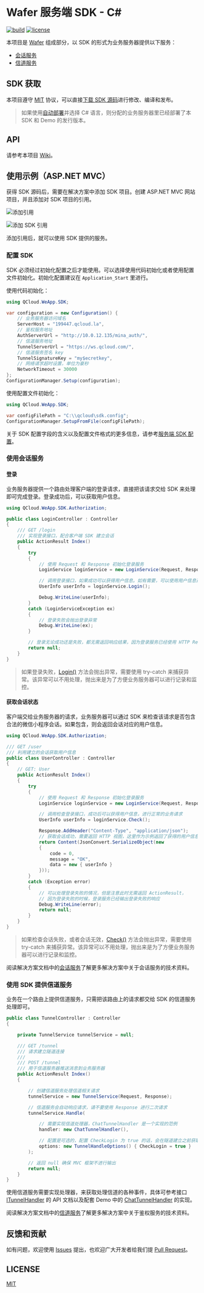 Wafer 服务端 SDK - C#
=====================
[![build](https://ci.appveyor.com/api/projects/status/github/tencentyun/weapp-csharp-server-sdk?svg=true)](https://ci.appveyor.com/project/techird/weapp-csharp-server-sdk)
[![license](https://img.shields.io/github/license/tencentyun/weapp-java-server-sdk.svg)](LICENSE)

本项目是 [Wafer](https://github.com/tencentyun/wafer) 组成部分，以 SDK 的形式为业务服务器提供以下服务：

+ [会话服务](https://github.com/tencentyun/wafer/wiki/会话服务)
+ [信道服务](https://github.com/tencentyun/wafer/wiki/信道服务)

## SDK 获取

本项目遵守 [MIT](LICENSE) 协议，可以直接[下载 SDK 源码][sdk-download]进行修改、编译和发布。

> 如果使用[自动部署](https://github.com/tencentyun/wafer/wiki/%E8%87%AA%E5%8A%A8%E9%83%A8%E7%BD%B2)并选择 C# 语言，则分配的业务服务器里已经部署了本 SDK 和 Demo 的发行版本。

## API

请参考本项目 [Wiki][api-url]。

## 使用示例（ASP.NET MVC）

获得 SDK 源码后，需要在解决方案中添加 SDK 项目。创建 ASP.NET MVC 网站项目，并且添加对 SDK 项目的引用。

![添加引用](https://cloud.githubusercontent.com/assets/1901286/19793069/6af728f2-9cfd-11e6-928b-486f92c3db75.png)

![添加 SDK 引用](https://cloud.githubusercontent.com/assets/1901286/19793099/a994cdf8-9cfd-11e6-8174-399763714e1e.png)

添加引用后，就可以使用 SDK 提供的服务。

### 配置 SDK

SDK 必须经过初始化配置之后才能使用。可以选择使用代码初始化或者使用配置文件初始化。初始化配置建议在 `Application_Start` 里进行。

使用代码初始化：

```cs
using QCloud.WeApp.SDK;

var configuration = new Configuration() {
    // 业务服务器访问域名
    ServerHost = "199447.qcloud.la",
    // 鉴权服务地址
    AuthServerUrl = "http://10.0.12.135/mina_auth/",
    // 信道服务地址
    TunnelServerUrl = "https://ws.qcloud.com/",
    // 信道服务签名 key
    TunnelSignatureKey = "my$ecretkey",
    // 网络请求超时设置，单位为豪秒
    NetworkTimeout = 30000
};
ConfigurationManager.Setup(configuration);
```

使用配置文件初始化：

```cs
using QCloud.WeApp.SDK;

var configFilePath = "C:\\qcloud\sdk.config";
ConfigurationManager.SetupFromFile(configFilePath);
```

关于 SDK 配置字段的含义以及配置文件格式的更多信息，请参考[服务端 SDK 配置][sdk-config-wiki]。

### 使用会话服务

#### 登录

业务服务器提供一个路由处理客户端的登录请求，直接把该请求交给 SDK 来处理即可完成登录。登录成功后，可以获取用户信息。

```cs
using QCloud.WeApp.SDK.Authorization;

public class LoginController : Controller
{
    /// GET /login
    /// 实现登录接口，配合客户端 SDK 建立会话
    public ActionResult Index()
    {
        try
        {
            // 使用 Request 和 Response 初始化登录服务
            LoginService loginService = new LoginService(Request, Response);

            // 调用登录接口，如果成功可以获得用户信息。如有需要，可以使用用户信息进行进一步的业务操作
            UserInfo userInfo = loginService.Login();

            Debug.WriteLine(userInfo);
        }
        catch (LoginServiceException ex)
        {
            // 登录失败会抛出登录异常
            Debug.WriteLine(ex);
        }

        // 登录无论成功还是失败，都无需返回响应结果，因为登录服务已经使用 HTTP Response 进行输出
        return null;
    }
}
```

> 如果登录失败，[Login()][login-api] 方法会抛出异常，需要使用 try-catch 来捕获异常。该异常可以不用处理，抛出来是为了方便业务服务器可以进行记录和监控。

#### 获取会话状态

客户端交给业务服务器的请求，业务服务器可以通过 SDK 来检查该请求是否包含合法的微信小程序会话。如果包含，则会返回会话对应的用户信息。

```cs
using QCloud.WeApp.SDK.Authorization;

/// GET /user
/// 利用建立的会话获取用户信息
public class UserController : Controller
{
    // GET: User
    public ActionResult Index()
    {
        try
        {
            // 使用 Request 和 Response 初始化登录服务
            LoginService loginService = new LoginService(Request, Response);

            // 调用检查登录接口，成功后可以获得用户信息，进行正常的业务请求
            UserInfo userInfo = loginService.Check();

            Response.AddHeader("Content-Type", "application/json");
            // 获取会话成功，需要返回 HTTP 视图，这里作为示例返回了获得的用户信息
            return Content(JsonConvert.SerializeObject(new
            {
                code = 0,
                message = "OK",
                data = new { userInfo }
            }));
        }
        catch (Exception error)
        {
            // 可以处理登录失败的情况，但是注意此时无需返回 ActionResult，
            // 因为登录失败的时候，登录服务已经输出登录失败的响应
            Debug.WriteLine(error);
            return null;
        }
    }
}
```

> 如果检查会话失败，或者会话无效，[Check()][check-api] 方法会抛出异常，需要使用 try-catch 来捕获异常。该异常可以不用处理，抛出来是为了方便业务服务器可以进行记录和监控。


阅读解决方案文档中的[会话服务][session-service-wiki]了解更多解决方案中关于会话服务的技术资料。

### 使用 SDK 提供信道服务

业务在一个路由上提供信道服务，只需把该路由上的请求都交给 SDK 的信道服务处理即可。

```cs
public class TunnelController : Controller
{

    private TunnelService tunnelService = null;

    /// GET /tunnel
    /// 请求建立隧道连接
    /// 
    /// POST /tunnel
    /// 用于信道服务器推送消息到业务服务器
    public ActionResult Index()
    {

        // 创建信道服务处理信道相关请求
        tunnelService = new TunnelService(Request, Response);

        // 信道服务会自动响应请求，请不要使用 Response 进行二次请求
        tunnelService.Handle(

            // 需要实现信道处理器，ChatTunnelHandler 是一个实现的范例
            handler: new ChatTunnelHandler(), 

            // 配置是可选的，配置 CheckLogin 为 true 的话，会在隧道建立之前获取用户信息，以便业务将隧道和用户关联起来
            options: new TunnelHandleOptions() { CheckLogin = true }
        );

        // 返回 null 确保 MVC 框架不进行输出
        return null;
    }
}
```

使用信道服务需要实现处理器，来获取处理信道的各种事件，具体可参考接口 [ITunnelHandler][tunnel-handler-api] 的 API 文档以及配套 Demo 中的 [ChatTunnelHandler][chat-handler-source] 的实现。

阅读解决方案文档中的[信道服务][tunnel-service-wiki]了解更多解决方案中关于鉴权服务的技术资料。

## 反馈和贡献

如有问题，欢迎使用 [Issues][new-issue] 提出，也欢迎广大开发者给我们提 [Pull Request][pr]。

## LICENSE

[MIT](LICENSE)

[sdk-download]: https://github.com/tencentyun/wafer-csharp-server-sdk/archive/master.zip "下载 C# SDK 源码"
[la-console]: https://console.qcloud.com/la "打开腾讯云微信小程序一站式解决方案控制台"
[api-url]: https://github.com/tencentyun/wafer-csharp-server-sdk/wiki "查看 C# SDK API 文档"
[sdk-config-wiki]: https://github.com/tencentyun/wafer/wiki/%E6%9C%8D%E5%8A%A1%E7%AB%AF-SDK-%E9%85%8D%E7%BD%AE "查看服务端 SDK 配置"
[session-service-wiki]: https://github.com/tencentyun/wafer/wiki/会话服务 "查看关于会话服务的更多资料"
[tunnel-service-wiki]: https://github.com/tencentyun/wafer/wiki/信道服务 "查看关于信道服务的更多资料"
[login-api]: https://github.com/tencentyun/wafer-csharp-server-sdk/wiki/M_QCloud_WeApp_SDK_Authorization_LoginService_Login "查看 LoginService.Login() 方法 API 文档"
[check-api]: https://github.com/tencentyun/wafer-csharp-server-sdk/wiki/M_QCloud_WeApp_SDK_Authorization_LoginService_Check "查看 LoginService.Check() 方法 API 文档"
[tunnel-handler-api]: https://github.com/tencentyun/wafer-csharp-server-sdk/wiki/T_QCloud_WeApp_SDK_Tunnel_ITunnelHandler "查看 ITunnelHandler 接口 API 文档"
[chat-handler-source]: https://github.com/tencentyun/wafer-csharp-server-sdk/blob/master/QCloud.WeApp.Demo.MVC/Business/ChatTunnelHandler.cs "查看 ChatTunnelHandler 示例代码"
[new-issue]: https://github.com/CFETeam/wafer-server-sdk-csharp/issues/new "反馈建议和问题"
[pr]: https://github.com/CFETeam/wafer-server-sdk-csharp/pulls "创建 Pull Request"
